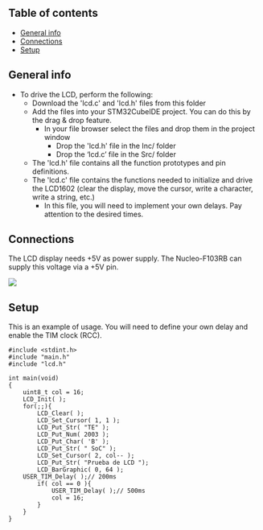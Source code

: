 ## Table of contents
* [General info](#general-info)
* [Connections](#connections)
* [Setup](#setup)

## General info
* To drive the LCD, perform the following:
	* Download the 'lcd.c' and 'lcd.h' files from this folder
	* Add the files into your STM32CubeIDE project. You can do this by the drag & drop feature.
 		* In your file browser select the files and drop them in the project window
			* Drop the 'lcd.h' file in the Inc/ folder
			* Drop the ‘lcd.c’ file in the Src/ folder 
	* The 'lcd.h' file contains all the function prototypes and pin definitions.
	* The 'lcd.c' file contains the functions needed to initialize and drive the LCD1602 (clear the display, move the cursor, write a character, write a string, etc.)
		* In this file, you will need to implement your own delays. Pay attention to the desired times.
	
## Connections
The LCD display needs +5V as power supply. The Nucleo-F103RB can supply this voltage via a +5V pin.

![](image.png)
	
## Setup
This is an example of usage. You will need to define your own delay and enable the TIM clock (RCC).

```
#include <stdint.h>
#include "main.h"
#include "lcd.h"

int main(void)
{
	uint8_t col = 16;
 	LCD_Init( );
    for(;;){
    	LCD_Clear( );
    	LCD_Set_Cursor( 1, 1 );
    	LCD_Put_Str( "TE" );
    	LCD_Put_Num( 2003 );
    	LCD_Put_Char( 'B' );
    	LCD_Put_Str( " SoC" );
    	LCD_Set_Cursor( 2, col-- );
    	LCD_Put_Str( "Prueba de LCD ");
    	LCD_BarGraphic( 0, 64 );
	USER_TIM_Delay( );// 200ms
    	if( col == 0 ){
    		USER_TIM_Delay( );// 500ms
    		col = 16;
    	}
    }
}
```
